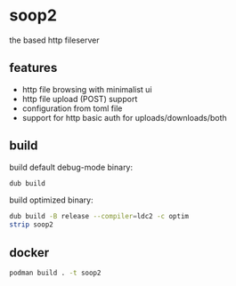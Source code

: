# soop2

the based http fileserver

## features

+ http file browsing with minimalist ui
+ http file upload (POST) support
+ configuration from toml file
+ support for http basic auth for uploads/downloads/both

## build

build default debug-mode binary:
```sh
dub build
```

build optimized binary:
```sh
dub build -B release --compiler=ldc2 -c optim
strip soop2
```

## docker

```sh
podman build . -t soop2
```
